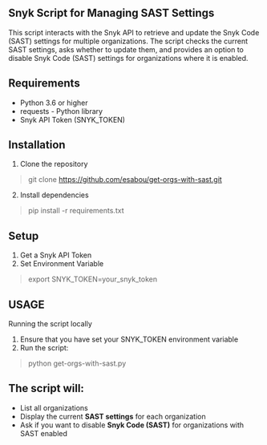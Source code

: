 ## Snyk Script for Managing SAST Settings
This script interacts with the Snyk API to retrieve and update the Snyk Code (SAST) settings for multiple organizations. The script checks the current SAST settings, asks whether to update them, and provides an option to disable Snyk Code (SAST) settings for organizations where it is enabled.

## Requirements
- Python 3.6 or higher
- requests - Python library
- Snyk API Token (SNYK_TOKEN)

## Installation
1. Clone the repository
> git clone https://github.com/esabou/get-orgs-with-sast.git

2. Install dependencies
> pip install -r requirements.txt

## Setup
1. Get a Snyk API Token
2. Set Environment Variable
> export SNYK_TOKEN=your_snyk_token

## USAGE
Running the script locally
1. Ensure that you have set your SNYK_TOKEN environment variable
2. Run the script:
> python get-orgs-with-sast.py

## The script will:

- List all organizations
- Display the current **SAST settings** for each organization
- Ask if you want to disable **Snyk Code (SAST)** for organizations with SAST enabled

